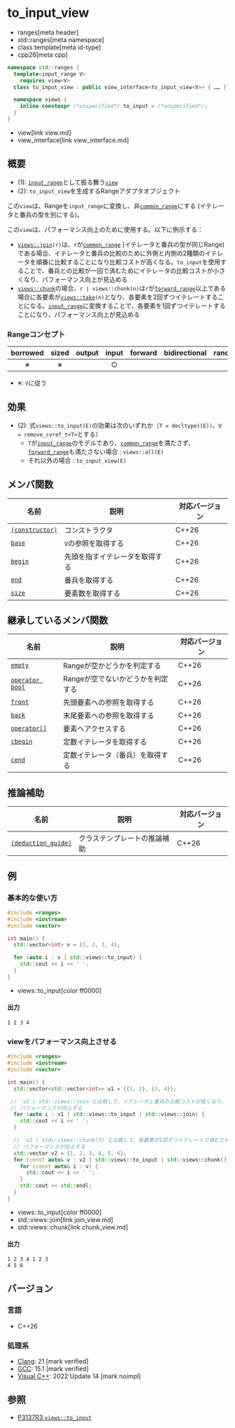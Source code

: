 # to_input_view
* ranges[meta header]
* std::ranges[meta namespace]
* class template[meta id-type]
* cpp26[meta cpp]

```cpp
namespace std::ranges {
  template<input_range V>
    requires view<V>
  class to_input_view : public view_interface<to_input_view<V>> { …… }; // (1)

  namespace views {
    inline constexpr /*unspecified*/ to_input = /*unspecified*/;          // (2)
  }
}
```
* view[link view.md]
* view_interface[link view_interface.md]

## 概要
- (1): [`input_range`](/reference/ranges/input_range.md)として振る舞う[`view`](view.md)
- (2): `to_input_view`を生成するRangeアダプタオブジェクト

この`view`は、Rangeを`input_range`に変換し、非[`common_range`](common_range.md)にする (イテレータと番兵の型を別にする)。

この`view`は、パフォーマンス向上のために使用する。以下に例示する：

- [`views::join`](join_view.md)`(r)`は、`r`が[`common_range`](common_range.md) (イテレータと番兵の型が同じRange) である場合、イテレータと番兵の比較のために外側と内側の2種類のイテレータを順番に比較することになり比較コストが高くなる。`to_input`を使用することで、番兵との比較が一回で済むためにイテレータの比較コストが小さくなり、パフォーマンス向上が見込める
- [`views::chunk`](chunk_view.md)の場合、`r | views::chunk(n)`は`r`が[`forward_range`](forward_range.md)以上である場合に各要素が[`views::take`](take_view.md)`(n)`となり、各要素を2回ずつイテレートすることになる。[`input_range`](input_range.md)に変換することで、各要素を1回ずつイテレートすることになり、パフォーマンス向上が見込める


### Rangeコンセプト

| borrowed | sized | output | input | forward | bidirectional | random_access | contiguous | common | viewable | view |
|:--------:|:-----:|:------:|:-----:|:-------:|:-------------:|:-------------:|:----------:|:------:|:--------:|:----:|
| ※       | ※    |        | ○    |         |               |               | ※         |        | ○       | ○   |

- ※: `V`に従う

## 効果

- (2): 式`views::to_input(E)`の効果は次のいずれか（`T = decltype((E))`、`U = remove_cvref_t<T>`とする）
    - `T`が[`input_range`](input_range.md)のモデルであり、[`common_range`](common_range.md)を満たさず、[`forward_range`](forward_range.md)も満たさない場合 : `views::all(E)`
    -  それ以外の場合 : `to_input_view(E)`

## メンバ関数

| 名前                                             | 説明                             | 対応バージョン |
|--------------------------------------------------|----------------------------------|----------------|
| [`(constructor)`](to_input_view/op_constructor.md) | コンストラクタ                   | C++26          |
| [`base`](to_input_view/base.md)                    | `V`の参照を取得する              | C++26          |
| [`begin`](to_input_view/begin.md)                  | 先頭を指すイテレータを取得する   | C++26          |
| [`end`](to_input_view/end.md)                      | 番兵を取得する                   | C++26          |
| [`size`](to_input_view/size.md)                    | 要素数を取得する                 | C++26          |

## 継承しているメンバ関数

| 名前                                         | 説明                              | 対応バージョン |
|----------------------------------------------|-----------------------------------|----------------|
| [`empty`](view_interface/empty.md)           | Rangeが空かどうかを判定する       | C++26          |
| [`operator bool`](view_interface/op_bool.md) | Rangeが空でないかどうかを判定する | C++26          |
| [`front`](view_interface/front.md)           | 先頭要素への参照を取得する        | C++26          |
| [`back`](view_interface/back.md)             | 末尾要素への参照を取得する        | C++26          |
| [`operator[]`](view_interface/op_at.md)      | 要素へアクセスする                | C++26          |
| [`cbegin`](view_interface/cbegin.md)         | 定数イテレータを取得する          | C++26          |
| [`cend`](view_interface/cend.md)             | 定数イテレータ（番兵）を取得する  | C++26          |

## 推論補助

| 名前                                                  | 説明                         | 対応バージョン |
|-------------------------------------------------------|------------------------------|----------------|
| [`(deduction_guide)`](to_input_view/op_deduction_guide.md) | クラステンプレートの推論補助 | C++26          |

## 例
### 基本的な使い方
```cpp example
#include <ranges>
#include <iostream>
#include <vector>

int main() {
  std::vector<int> v = {1, 2, 3, 4};

  for (auto i : v | std::views::to_input) {
    std::cout << i << ' ';
  }
}
```
* views::to_input[color ff0000]

#### 出力
```
1 2 3 4 
```

### viewをパフォーマンス向上させる
```cpp example
#include <ranges>
#include <iostream>
#include <vector>

int main() {
  std::vector<std::vector<int>> v1 = {{1, 2}, {3, 4}};

 // `v1 | std::views::join`と比較して、イテレータと番兵の比較コストが低くなり、
 // パフォーマンスが向上する
  for (auto i : v1 | std::views::to_input | std::views::join) {
    std::cout << i << ' ';
  }

  // `v2 | std::views::chunk(3)`と比較して、各要素が1回ずつイテレートで済むため、
  // パフォーマンスが向上する
  std::vector v2 = {1, 2, 3, 4, 5, 6};
  for (const auto& v : v2 | std::views::to_input | std::views::chunk(3)) {
    for (const auto& i : v) {
      std::cout << i << ' ';
    }
    std::cout << std::endl;
  }
}
```
* views::to_input[color ff0000]
* std::views::join[link join_view.md]
* std::views::chunk[link chunk_view.md]

#### 出力
```
1 2 3 4 1 2 3 
4 5 6 
```

## バージョン
### 言語
- C++26

### 処理系
- [Clang](/implementation.md#clang): 21 [mark verified]
- [GCC](/implementation.md#gcc): 15.1 [mark verified]
- [Visual C++](/implementation.md#visual_cpp): 2022 Update 14 [mark noimpl]

## 参照
- [P3137R3 `views::to_input`](https://open-std.org/jtc1/sc22/wg21/docs/papers/2025/p3137r3.html)
